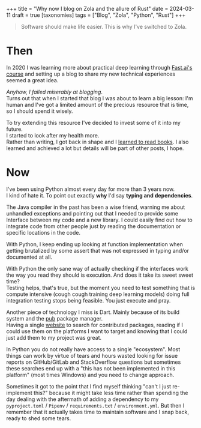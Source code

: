 +++
title = "Why now I blog on Zola and the allure of Rust"
date = 2024-03-11
draft = true
[taxonomies]
tags = ["Blog", "Zola", "Python", "Rust"]
+++

> Software should make life easier. This is why I've switched to Zola.

# Then
In 2020 I was learning more about practical deep learning through [Fast.ai's course](https://course.fast.ai/) and setting up a blog to share my new technical experiences seemed a great idea.

*Anyhow, I failed miserably at blogging*.  
Turns out that when I started that blog I was about to learn a big lesson: I'm human and I've got a limited amount of the precious resource that is time, so I should spend it wisely.

To try extending this resource I've decided to invest some of it into my future.  
I started to look after my health more.  
Rather than writing, I got back in shape and I [learned to read books](https://en.wikipedia.org/wiki/How_to_Read_a_Book).
I also learned and achieved a lot but details will be part of other posts, I hope.

# Now
I've been using Python almost every day for more than 3 years now.  
I kind of hate it. To point out exactly **why** I'd say **typing and dependencies**.

The Java compiler in the past has been a wise friend, warning me about unhandled exceptions and pointing out that I needed to provide some Interface between my code and a new library. I could easily find out how to integrate code from other people just by reading the documentation or specific locations in the code.

With Python, I keep ending up looking at function implementation when getting brutalized by some assert that was not expressed in typing and/or documented at all.

With Python the only sane way of actually checking if the interfaces work the way you read they should is execution. And does it take its sweet sweet time?  
Testing helps, that's true, but the moment you need to test something that is compute intensive (cough cough training deep learning models) doing full integration testing stops being feasible. You just execute and pray.

Another piece of technology I miss is Dart. Mainly because of its build system and the [pub](https://dart.dev/tools/pub/cmd) package manager.    
Having a single [website](https://pub.dev/) to search for contributed packages, reading if I could use them on the platforms I want to target and knowing that I could just add them to my project was great.  

In Python you do not really have access to a single "ecosystem". Most things can work by virtue of tears and hours wasted looking for issue reports on GitHub/GitLab and StackOverflow questions but sometimes these searches end up with a "this has not been implemented in this platform" (most times Windows) and you need to change approach.  

Sometimes it got to the point that I find myself thinking "can't I just re-implement this?" because it might take less time rather than spending the day dealing with the aftermath of adding a dependency to my `pyproject.toml` / `Pipenv` / `requirements.txt` / `environment.yml`. But then I remember that it actually takes time to maintain software and I snap back, ready to shed some tears.


